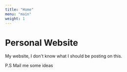 ```yaml
---
title: "Home"
menu: "main"
weight: 1
---
```


# Personal Website

My website, I don't know what I should be posting on this.

P.S Mail me some ideas 